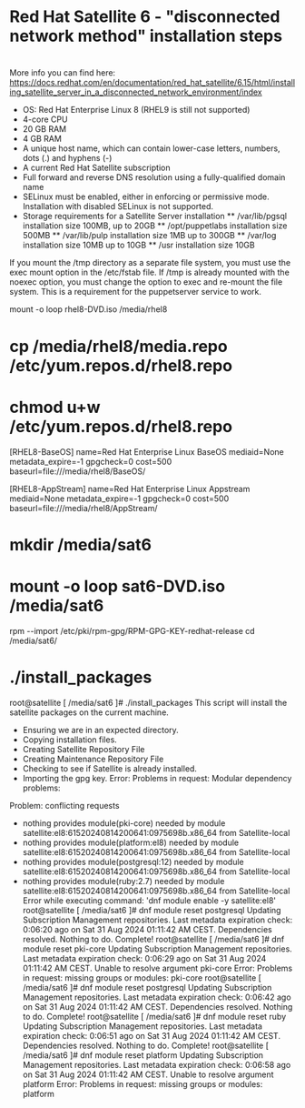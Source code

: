 # Red Hat Satellite 6 - "disconnected network method" installation steps 

#


More info you can find here: https://docs.redhat.com/en/documentation/red_hat_satellite/6.15/html/installing_satellite_server_in_a_disconnected_network_environment/index 

* OS: Red Hat Enterprise Linux 8 (RHEL9 is still not supported)
* 4-core CPU
* 20 GB RAM 
* 4 GB RAM 
* A unique host name, which can contain lower-case letters, numbers, dots (.) and hyphens (-)
* A current Red Hat Satellite subscription
* Full forward and reverse DNS resolution using a fully-qualified domain name
* SELinux must be enabled, either in enforcing or permissive mode. Installation with disabled SELinux is not supported.
* Storage requirements for a Satellite Server installation
** /var/lib/pgsql installation size 100MB, up to 20GB
** /opt/puppetlabs installation size 500MB
** /var/lib/pulp installation size 1MB up to 300GB
** /var/log  installation size 10MB up to 10GB
** /usr installation size 10GB    

If you mount the /tmp directory as a separate file system, you must use the exec mount option in the /etc/fstab file. If /tmp is already mounted with the noexec option, you must change the option to exec and re-mount the file system. This is a requirement for the puppetserver service to work.


 mount -o loop rhel8-DVD.iso /media/rhel8
 # cp /media/rhel8/media.repo /etc/yum.repos.d/rhel8.repo
# chmod u+w /etc/yum.repos.d/rhel8.repo
[RHEL8-BaseOS]
name=Red Hat Enterprise Linux BaseOS
mediaid=None
metadata_expire=-1
gpgcheck=0
cost=500
baseurl=file:///media/rhel8/BaseOS/

[RHEL8-AppStream]
name=Red Hat Enterprise Linux Appstream
mediaid=None
metadata_expire=-1
gpgcheck=0
cost=500
baseurl=file:///media/rhel8/AppStream/

# mkdir /media/sat6
# mount -o loop sat6-DVD.iso /media/sat6
rpm --import /etc/pki/rpm-gpg/RPM-GPG-KEY-redhat-release
 cd /media/sat6/
 # ./install_packages



 root@satellite [ /media/sat6 ]# ./install_packages 
This script will install the satellite packages on the current machine.
   - Ensuring we are in an expected directory.
   - Copying installation files.
   - Creating Satellite Repository File
   - Creating Maintenance Repository File
   - Checking to see if Satellite is already installed.
   - Importing the gpg key.
Error: Problems in request:
Modular dependency problems:

 Problem: conflicting requests
  - nothing provides module(pki-core) needed by module satellite:el8:61520240814200641:0975698b.x86_64 from Satellite-local
  - nothing provides module(platform:el8) needed by module satellite:el8:61520240814200641:0975698b.x86_64 from Satellite-local
  - nothing provides module(postgresql:12) needed by module satellite:el8:61520240814200641:0975698b.x86_64 from Satellite-local
  - nothing provides module(ruby:2.7) needed by module satellite:el8:61520240814200641:0975698b.x86_64 from Satellite-local
Error while executing command: 'dnf module enable -y satellite:el8'
root@satellite [ /media/sat6 ]# dnf module reset postgresql
Updating Subscription Management repositories.
Last metadata expiration check: 0:06:20 ago on Sat 31 Aug 2024 01:11:42 AM CEST.
Dependencies resolved.
Nothing to do.
Complete!
root@satellite [ /media/sat6 ]# dnf module reset pki-core
Updating Subscription Management repositories.
Last metadata expiration check: 0:06:29 ago on Sat 31 Aug 2024 01:11:42 AM CEST.
Unable to resolve argument pki-core
Error: Problems in request:
missing groups or modules: pki-core
root@satellite [ /media/sat6 ]# dnf module reset postgresql
Updating Subscription Management repositories.
Last metadata expiration check: 0:06:42 ago on Sat 31 Aug 2024 01:11:42 AM CEST.
Dependencies resolved.
Nothing to do.
Complete!
root@satellite [ /media/sat6 ]# dnf module reset ruby
Updating Subscription Management repositories.
Last metadata expiration check: 0:06:51 ago on Sat 31 Aug 2024 01:11:42 AM CEST.
Dependencies resolved.
Nothing to do.
Complete!
root@satellite [ /media/sat6 ]# dnf module reset platform
Updating Subscription Management repositories.
Last metadata expiration check: 0:06:58 ago on Sat 31 Aug 2024 01:11:42 AM CEST.
Unable to resolve argument platform
Error: Problems in request:
missing groups or modules: platform
